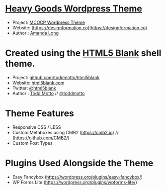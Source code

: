# [Heavy Goods Wordpress Theme](https://mcocp.org)

* Project: [MCOCP Wordpress Theme](https://github.com/AmandaHL/MCOCP-WP-Theme)
* Website: [https://designformation.co](https://designformation.co)
* Author : [Amanda Long](https://designformation.co)

# Created using the [HTML5 Blank](http://html5blank.com) shell theme.

* Project: [github.com/toddmotto/html5blank](https://github.com/toddmotto/html5blank)
* Website: [html5blank.com](http://html5blank.com)
* Twitter: [@html5blank](http://twitter.com/html5blank)
* Author : [Todd Motto](http://toddmotto.com) // [@toddmotto](http://twitter.com/toddmotto)

# Theme Features

* Responsive CSS / LESS
* Custom Metaboxes using CMB2 (https://cmb2.io) // (https://github.com/CMB2/)
* Custom Post Types

# Plugins Used Alongside the Theme

* Easy Fancybox (https://wordpress.org/plugins/easy-fancybox/)
* WP Forms Lite (https://wordpress.org/plugins/wpforms-lite/)

